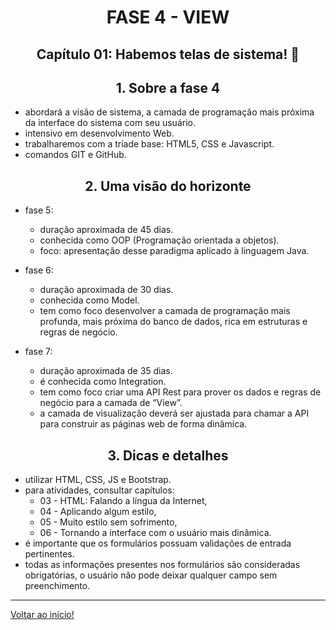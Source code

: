 <div id="fase03" align="center">
<h1>FASE 4 - VIEW</h1>
<h2>Capítulo 01: Habemos telas de sistema! 🚀</h2>
</div>

<div align="center">
<h2>1. Sobre a fase 4</h2>
</div>

- abordará a visão de sistema, a camada de programação mais próxima da interface do sistema com seu usuário.
- intensivo em desenvolvimento Web.
- trabalharemos com a tríade base: HTML5, CSS e Javascript.
- comandos GIT e GitHub.

<div align="center">
<h2>2. Uma visão do horizonte</h2>
</div>

- fase 5:
  - duração aproximada de 45 dias.
  - conhecida como OOP (Programação orientada a objetos).
  - foco: apresentação desse paradigma aplicado à linguagem Java.

- fase 6:
  - duração aproximada de 30 dias.
  - conhecida como Model.
  - tem como foco desenvolver a camada de programação mais profunda, mais próxima do banco de dados, rica em estruturas e regras de negócio.

- fase 7:
  - duração aproximada de 35 dias.
  - é conhecida como Integration.
  - tem como foco criar uma API Rest para prover os dados e regras de negócio para a camada de “View”.
  - a camada de visualização deverá ser ajustada para chamar a API para construir as páginas web de forma dinâmica.

<div align="center">
<h2>3. Dicas e detalhes</h2>
</div>

- utilizar HTML, CSS, JS e Bootstrap.
- para atividades, consultar capítulos:
  - 03 - HTML: Falando a língua da Internet, 
  - 04 - Aplicando algum estilo, 
  - 05 - Muito estilo sem sofrimento,
  - 06 - Tornando a interface com o usuário mais dinâmica.
- é importante que os formulários possuam validações de entrada pertinentes.
- todas as informações presentes nos formulários são consideradas obrigatórias, o usuário não pode deixar qualquer campo sem preenchimento.

---

[Voltar ao início!](https://github.com/DigouO/Fintech_FIAP_2023)